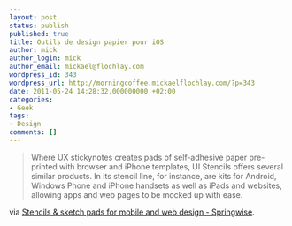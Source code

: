 ```yaml
---
layout: post
status: publish
published: true
title: Outils de design papier pour iOS
author: mick
author_login: mick
author_email: mickael@flochlay.com
wordpress_id: 343
wordpress_url: http://morningcoffee.mickaelflochlay.com/?p=343
date: 2011-05-24 14:28:32.000000000 +02:00
categories:
- Geek
tags:
- Design
comments: []
---
```

<blockquote>Where UX stickynotes creates pads of self-adhesive paper pre-printed with browser and iPhone templates, UI Stencils offers several similar products. In its stencil line, for instance, are kits for Android, Windows Phone and iPhone handsets as well as iPads and websites, allowing apps and web pages to be mocked up with ease.</blockquote>
via <a href="http://www.springwise.com/style_design/uistencils/?utm_source=feedburner&amp;utm_medium=feed&amp;utm_campaign=Feed%3A+springwise+%28Springwise%29">Stencils &amp; sketch pads for mobile and web design - Springwise</a>.
